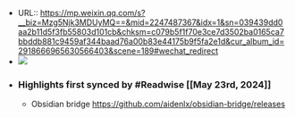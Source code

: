 - URL:: https://mp.weixin.qq.com/s?__biz=Mzg5Njk3MDUyMQ==&mid=2247487367&idx=1&sn=039439dd0aa2b11d5f3fb55803d101cb&chksm=c079b5f1f70e3ce7d3502ba0165ca7bbddb881c9459af344baad76a00b83e44175b9f5fa2e1d&cur_album_id=2918666965630566403&scene=189#wechat_redirect
- ![](https://readwise-assets.s3.amazonaws.com/static/images/article1.be68295a7e40.png)
- ### Highlights first synced by #Readwise [[May 23rd, 2024]]
    - Obsidian bridge https://github.com/aidenlx/obsidian-bridge/releases
